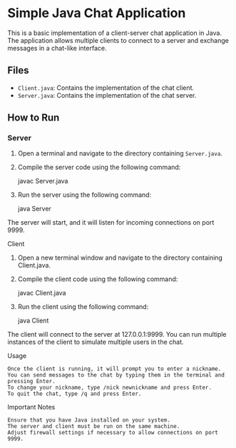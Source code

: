 # Simple Java Chat Application

This is a basic implementation of a client-server chat application in Java. The application allows multiple clients to connect to a server and exchange messages in a chat-like interface.

## Files

- `Client.java`: Contains the implementation of the chat client.
- `Server.java`: Contains the implementation of the chat server.

## How to Run

### Server

1. Open a terminal and navigate to the directory containing `Server.java`.
2. Compile the server code using the following command:
   
    javac Server.java

3. Run the server using the following command:
   
    java Server

The server will start, and it will listen for incoming connections on port 9999.

Client

1. Open a new terminal window and navigate to the directory containing Client.java.
2. Compile the client code using the following command:

     javac Client.java
   
4. Run the client using the following command:

     java Client

 The client will connect to the server at 127.0.0.1:9999. You can run multiple instances of the client to simulate multiple users in the chat.

Usage

    Once the client is running, it will prompt you to enter a nickname.
    You can send messages to the chat by typing them in the terminal and pressing Enter.
    To change your nickname, type /nick newnickname and press Enter.
    To quit the chat, type /q and press Enter.

Important Notes

    Ensure that you have Java installed on your system.
    The server and client must be run on the same machine.
    Adjust firewall settings if necessary to allow connections on port 9999.

